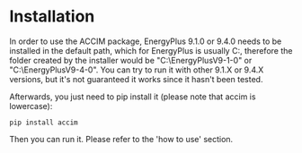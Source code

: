 # Installation
In order to use the ACCIM package, EnergyPlus 9.1.0 or 9.4.0 needs to be installed in the default path, which for EnergyPlus is usually C:\, therefore the folder created by the installer would be "C:\EnergyPlusV9-1-0" or "C:\EnergyPlusV9-4-0". You can try to run it with other 9.1.X or 9.4.X versions, but it's not guaranteed it works since it hasn't been tested.

Afterwards, you just need to pip install it (please note that accim is lowercase):

`pip install accim`

Then you can run it. Please refer to the 'how to use' section.
